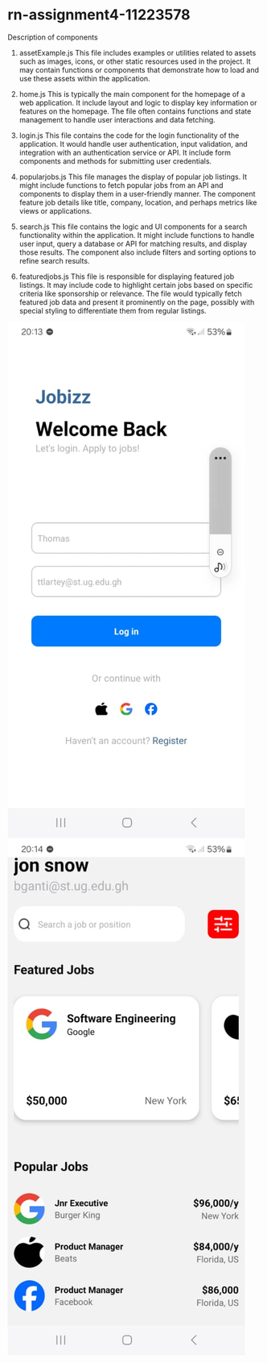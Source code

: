 # rn-assignment4-11223578

Description of components
1. assetExample.js
This file includes examples or utilities related to assets such as images, icons, or other static resources used in the project. It may contain functions or components that demonstrate how to load and use these assets within the application.

2. home.js
This is typically the main component for the homepage of a web application. It include layout and logic to display key information or features on the homepage. The file often contains functions and state management to handle user interactions and data fetching.

3. login.js
This file contains the code for the login functionality of the application. It would handle user authentication, input validation, and integration with an authentication service or API. It include form components and methods for submitting user credentials.

4. popularjobs.js
This file manages the display of popular job listings. It might include functions to fetch popular jobs from an API and components to display them in a user-friendly manner. The component feature job details like title, company, location, and perhaps metrics like views or applications.

5. search.js
This file contains the logic and UI components for a search functionality within the application. It might include functions to handle user input, query a database or API for matching results, and display those results. The component also include filters and sorting options to refine search results.

6. featuredjobs.js
This file is responsible for displaying featured job listings. It may include code to highlight certain jobs based on specific criteria like sponsorship or relevance. The file would typically fetch featured job data and present it prominently on the page, possibly with special styling to differentiate them from regular listings.



![ssss](./assets/screenshot1.jpg)
![ssss](./assets/screenshot2.jpg)
